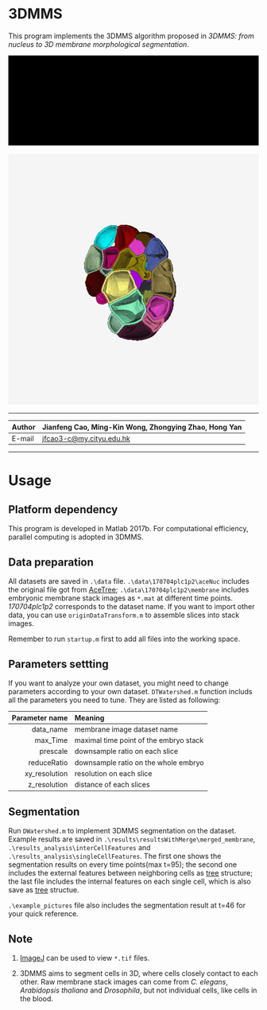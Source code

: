 3DMMS
=================
This program implements the 3DMMS algorithm proposed in *3DMMS: from nucleus to 3D membrane morphological segmentation*. 

![segmentation00](example_pictures/segmentation_results.gif "segmentation results comparison")

![3Dsegmentation](example_pictures/3DSegmentation_half.gif "segmentation result in 3D")

******

|Author|Jianfeng Cao, Ming-Kin Wong, Zhongying Zhao, Hong Yan|
|---|---|
|E-mail|jfcao3-c@my.cityu.edu.hk

*****
# Usage
## **Platform dependency** 

This program is developed in Matlab 2017b. For computational efficiency, parallel computing is adopted in 3DMMS.
## **Data preparation**
  
  All datasets are saved in `.\data` file. `.\data\170704plc1p2\aceNuc` includes the original file got from [AceTree](https://www.ncbi.nlm.nih.gov/pmc/articles/PMC1501046/); `.\data\170704plc1p2\membrane` includes embryonic membrane stack images as `*.mat` at different time points. *170704plc1p2* corresponds to the dataset name. If you want to import other data, you can use `originDataTransform.m` to assemble slices into stack images.
  
  Remember to run `startup.m` first to add all files into the working space.
  
## **Parameters settting**

If you want to analyze your own dataset, you might need to change parameters according to your own dataset. `DTWatershed.m` function includs all the parameters you need to tune. They are listed as following:

| **Parameter name** | **Meaning**                           |
|---------------:|:------------------------------------------|
|      data_name | membrane image dataset name               |
|       max_Time | maximal time point of the embryo stack    |
|       prescale | downsample ratio on each slice            |
|    reduceRatio | downsample ratio on the whole embryo      |
|  xy_resolution | resolution on each slice                  |
|   z_resolution | distance of each slices                   |

## **Segmentation**
  
Run `DWatershed.m` to implement 3DMMS segmentation on the dataset. Example results are saved in `.\results\resultsWithMerge\merged_membrane`, `.\results_analysis\interCellFeatures` and `.\results_analysis\singleCellFeatures`. The first one shows the segmentation results on every time points(max t=95); the second one includes the external features between neighboring cells as [tree](http://tinevez.github.io/matlab-tree/) structure; the last file includes the internal features on each single cell, which is also save as [tree](http://tinevez.github.io/matlab-tree/) structue.
  
`.\example_pictures` file also includes the segmentation result at t=46 for your quick reference. 
  
## **Note**

1. [ImageJ](https://fiji.sc/) can be used to view `*.tif` files.

2. 3DMMS aims to segment cells in 3D, where cells closely contact to each other. Raw membrane stack images can come from *C. elegans*,  *Arabidopsis thaliana* and *Drosophila*, but not individual cells, like cells in the blood. 
  
  
